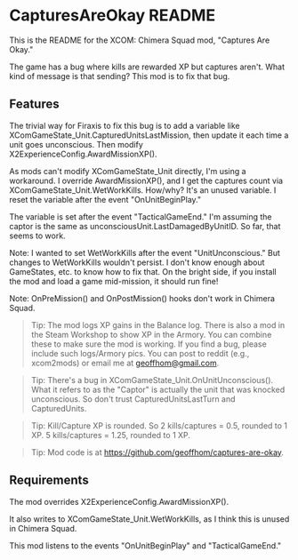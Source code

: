 # CapturesAreOkay README

This is the README for the XCOM: Chimera Squad mod, "Captures Are Okay." 

The game has a bug where kills are rewarded XP but captures aren't. What kind of message is that sending? This mod is to fix that bug.

## Features

The trivial way for Firaxis to fix this bug is to add a variable like XComGameState_Unit.CapturedUnitsLastMission, then update it each time a unit goes unconscious. Then modify X2ExperienceConfig.AwardMissionXP(). 

As mods can't modify XComGameState_Unit directly, I'm using a workaround. I override AwardMissionXP(), and I get the captures count via XComGameState_Unit.WetWorkKills. How/why? It's an unused variable. I reset the variable after the event "OnUnitBeginPlay." 

The variable is set after the event "TacticalGameEnd." 
I'm assuming the captor is the same as unconsciousUnit.LastDamagedByUnitID. So far, that seems to work.

Note: I wanted to set WetWorkKills after the event "UnitUnconscious." But changes to WetWorkKills wouldn't persist. I don't know enough about GameStates, etc. to know how to fix that.
On the bright side, if you install the mod and load a game mid-mission, it should run fine!

Note: OnPreMission() and OnPostMission() hooks don't work in Chimera Squad.

> Tip: The mod logs XP gains in the Balance log. There is also a mod in the Steam Workshop to show XP in the Armory. You can combine these to make sure the mod is working. If you find a bug, please include such logs/Armory pics. You can post to reddit (e.g., xcom2mods) or email me at geoffhom@gmail.com.

> Tip: There's a bug in XComGameState_Unit.OnUnitUnconscious(). What it refers to as the "Captor" is actually the unit that was knocked unconscious. So don't trust CapturedUnitsLastTurn and CapturedUnits.

> Tip: Kill/Capture XP is rounded. So 2 kills/captures = 0.5, rounded to 1 XP. 5 kills/captures = 1.25, rounded to 1 XP.

> Tip: Mod code is at https://github.com/geoffhom/captures-are-okay. 

## Requirements

The mod overrides X2ExperienceConfig.AwardMissionXP(). 

It also writes to XComGameState_Unit.WetWorkKills, as I think this is unused in Chimera Squad.

This mod listens to the events "OnUnitBeginPlay" and "TacticalGameEnd."